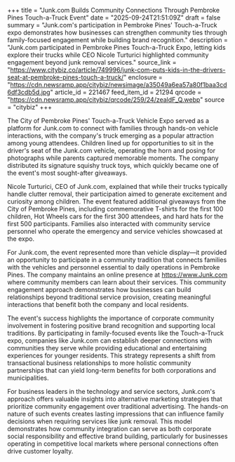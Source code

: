 +++
title = "Junk.com Builds Community Connections Through Pembroke Pines Touch-a-Truck Event"
date = "2025-09-24T21:51:09Z"
draft = false
summary = "Junk.com's participation in Pembroke Pines' Touch-a-Truck expo demonstrates how businesses can strengthen community ties through family-focused engagement while building brand recognition."
description = "Junk.com participated in Pembroke Pines Touch-a-Truck Expo, letting kids explore their trucks while CEO Nicole Turturici highlighted community engagement beyond junk removal services."
source_link = "https://www.citybiz.co/article/749996/junk-com-puts-kids-in-the-drivers-seat-at-pembroke-pines-touch-a-truck/"
enclosure = "https://cdn.newsramp.app/citybiz/newsimage/a35049a6ea57a80f1baa3cd6df3cdb5d.jpg"
article_id = 221467
feed_item_id = 21294
qrcode = "https://cdn.newsramp.app/citybiz/qrcode/259/24/zealdF_Q.webp"
source = "citybiz"
+++

<p>The City of Pembroke Pines' Touch-a-Truck Vehicle Expo served as a platform for Junk.com to connect with families through hands-on vehicle interactions, with the company's truck emerging as a popular attraction among young attendees. Children lined up for opportunities to sit in the driver's seat of the Junk.com vehicle, operating the horn and posing for photographs while parents captured memorable moments. The company distributed its signature squishy truck toys, which quickly became one of the event's most sought-after giveaways.</p><p>Nicole Turturici, CEO of Junk.com, explained that while their trucks typically handle clutter removal, their participation aimed to generate excitement and curiosity among children. The event featured additional giveaways from the City of Pembroke Pines, including commemorative T-shirts for the first 100 children, Hot Wheels cars for the first 300 attendees, and hard hats for the first 500 participants. Families also interacted with community service personnel who operate the emergency and service vehicles showcased at the expo.</p><p>For Junk.com, the event represented more than vehicle display—it provided an opportunity to participate in a community tradition that connects families with the vehicles and personnel essential to daily operations in Pembroke Pines. The company maintains an online presence at <a href="https://www.Junk.com" rel="nofollow" target="_blank">https://www.Junk.com</a> where community members can learn about their services. This community engagement approach demonstrates how businesses can build relationships beyond traditional service provision, creating meaningful interactions that benefit both the company and local residents.</p><p>The event's success highlights the importance of corporate community involvement in fostering positive brand recognition and supporting local traditions. By participating in family-focused events like the Touch-a-Truck expo, companies like Junk.com can establish deeper connections with communities they serve while providing educational and entertaining experiences for younger residents. This strategy represents a shift from transactional business relationships to more holistic community partnerships that can yield long-term benefits for both corporations and municipalities.</p><p>For business leaders in the technology and service sectors, Junk.com's approach offers valuable insights into alternative marketing strategies that prioritize community engagement over traditional advertising. The hands-on nature of such events creates lasting impressions that can influence family decisions when requiring services like junk removal. This model demonstrates how community integration can serve as both corporate social responsibility and effective brand building, particularly for businesses operating in competitive local markets where personal connections often drive customer loyalty.</p>